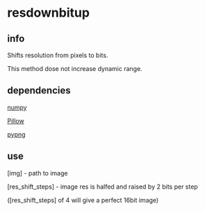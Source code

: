# resdownbitup


## info
Shifts resolution from pixels to bits.

This method dose not increase dynamic range.


## dependencies
[numpy](http://www.numpy.org/)

[Pillow](https://python-pillow.org/)

[pypng](https://pypi.python.org/pypi/pypng)


## use
[img] - path to image

[res_shift_steps] - image res is halfed and raised by 2 bits per step

([res_shift_steps] of 4 will give a perfect 16bit image)
